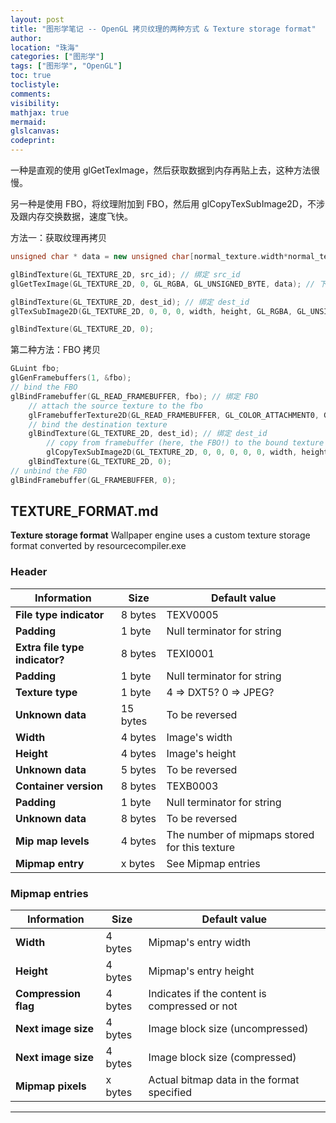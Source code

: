 ```yaml
---
layout: post
title: "图形学笔记 -- OpenGL 拷贝纹理的两种方式 & Texture storage format"
author:
location: "珠海"
categories: ["图形学"]
tags: ["图形学", "OpenGL"]
toc: true
toclistyle:
comments:
visibility:
mathjax: true
mermaid:
glslcanvas:
codeprint:
---
```


一种是直观的使用 glGetTexImage，然后获取数据到内存再贴上去，这种方法很慢。

另一种是使用 FBO，将纹理附加到 FBO，然后用 glCopyTexSubImage2D，不涉及跟内存交换数据，速度飞快。

方法一：获取纹理再拷贝

```cpp
unsigned char * data = new unsigned char[normal_texture.width*normal_texture.height*4];

glBindTexture(GL_TEXTURE_2D, src_id); // 绑定 src_id
glGetTexImage(GL_TEXTURE_2D, 0, GL_RGBA, GL_UNSIGNED_BYTE, data); // 下载到 data

glBindTexture(GL_TEXTURE_2D, dest_id); // 绑定 dest_id
glTexSubImage2D(GL_TEXTURE_2D, 0, 0, 0, width, height, GL_RGBA, GL_UNSIGNED_BYTE, data); // 上传

glBindTexture(GL_TEXTURE_2D, 0);
```

第二种方法：FBO 拷贝

```cpp
GLuint fbo;
glGenFramebuffers(1, &fbo);
// bind the FBO
glBindFramebuffer(GL_READ_FRAMEBUFFER, fbo); // 绑定 FBO
    // attach the source texture to the fbo
    glFramebufferTexture2D(GL_READ_FRAMEBUFFER, GL_COLOR_ATTACHMENT0, GL_TEXTURE_2D, src_id, 0); // 绑定纹理到 FBO
    // bind the destination texture
    glBindTexture(GL_TEXTURE_2D, dest_id); // 绑定 dest_id
        // copy from framebuffer (here, the FBO!) to the bound texture
        glCopyTexSubImage2D(GL_TEXTURE_2D, 0, 0, 0, 0, 0, width, height); // 从 FBO 直接拷贝到 dest_id
    glBindTexture(GL_TEXTURE_2D, 0);
// unbind the FBO
glBindFramebuffer(GL_FRAMEBUFFER, 0);
```


## TEXTURE_FORMAT.md

**Texture storage format**
Wallpaper engine uses a custom texture storage format converted by resourcecompiler.exe


### Header

| Information | Size | Default value |
|---|---|---|
| __File type indicator__ | 8 bytes | TEXV0005 |
| __Padding__ | 1 byte | Null terminator for string |
| __Extra file type indicator?__ | 8 bytes | TEXI0001 |
| __Padding__ | 1 byte | Null terminator for string |
| __Texture type__ | 1 byte | 4 => DXT5? 0 => JPEG? |
| __Unknown data__ | 15 bytes | To be reversed |
| __Width__ | 4 bytes | Image's width |
| __Height__ | 4 bytes | Image's height |
| __Unknown data__ | 5 bytes | To be reversed |
| __Container version__ | 8 bytes | TEXB0003 |
| __Padding__ | 1 byte | Null terminator for string |
| __Unknown data__ | 8 bytes | To be reversed |
| __Mip map levels__ | 4 bytes | The number of mipmaps stored for this texture |
| __Mipmap entry__ | x bytes | See Mipmap entries |


### Mipmap entries

| Information | Size | Default value |
|---|---|---|
| __Width__ | 4 bytes | Mipmap's entry width |
| __Height__| 4 bytes | Mipmap's entry height |
| __Compression flag__ | 4 bytes | Indicates if the content is compressed or not |
| __Next image size__ | 4 bytes | Image block size (uncompressed) |
| __Next image size__ | 4 bytes | Image block size (compressed) |
| __Mipmap pixels__ | x bytes | Actual bitmap data in the format specified |

<hr class='reviewline'/>
<p class='reviewtip'><script type='text/javascript' src='{% include relref.html url="/assets/reviewjs/blogs/2021-04-07-opengl-tex-copy.md.js" %}'></script></p>

